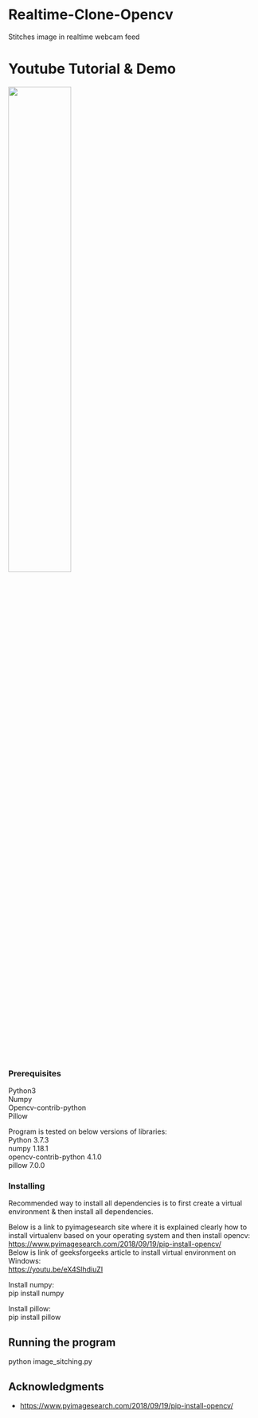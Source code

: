 # Realtime-Clone-Opencv
Stitches image in realtime webcam feed

# Youtube Tutorial & Demo
 [<img src="https://img.youtube.com/vi/eX4SlhdiuZI/maxresdefault.jpg" width="50%">](https://youtu.be/eX4SlhdiuZI)
 
### Prerequisites
Python3</br>
Numpy</br>
Opencv-contrib-python </br>
Pillow </br>

Program is tested on below versions of libraries: </br>
Python 3.7.3 </br>
numpy 1.18.1 </br>
opencv-contrib-python 4.1.0 </br>
pillow 7.0.0 </br>


### Installing

Recommended way to install all dependencies is to first create a virtual environment & then install all dependencies.</br>

Below is a link to pyimagesearch site where it is explained clearly how to install virtualenv based on your operating system and then install opencv:</br>
https://www.pyimagesearch.com/2018/09/19/pip-install-opencv/</br>
Below is link of geeksforgeeks article to install virtual environment on Windows:</br>
https://youtu.be/eX4SlhdiuZI

Install numpy:</br>
pip install numpy

Install pillow:</br>
pip install pillow


## Running the program
python image_sitching.py


## Acknowledgments
* https://www.pyimagesearch.com/2018/09/19/pip-install-opencv/


